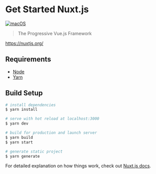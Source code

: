 # Get Started Nuxt.js

[![macOS](https://img.shields.io/badge/macOS-Monterey-black)](https://developer.apple.com/macos/)

> The Progressive Vue.js Framework

https://nuxtjs.org/

## Requirements
* [Node](https://github.com/ykws/hello-node)
* [Yarn](https://classic.yarnpkg.com/en/)

## Build Setup

``` bash
# install dependencies
$ yarn install

# serve with hot reload at localhost:3000
$ yarn dev

# build for production and launch server
$ yarn build
$ yarn start

# generate static project
$ yarn generate
```

For detailed explanation on how things work, check out [Nuxt.js docs](https://nuxtjs.org).
